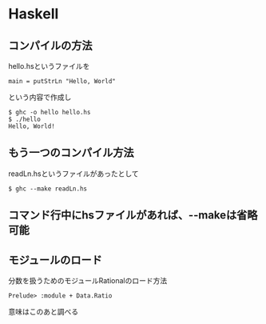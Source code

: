 Haskell
=======
## コンパイルの方法
hello.hsというファイルを  
````
main = putStrLn "Hello, World"
````
という内容で作成し
````
$ ghc -o hello hello.hs
$ ./hello
Hello, World!
````

## もう一つのコンパイル方法
readLn.hsというファイルがあったとして
````
$ ghc --make readLn.hs
````
コマンド行中にhsファイルがあれば、--makeは省略可能
----
## モジュールのロード
分数を扱うためのモジュールRationalのロード方法
````
Prelude> :module + Data.Ratio
````
意味はこのあと調べる

